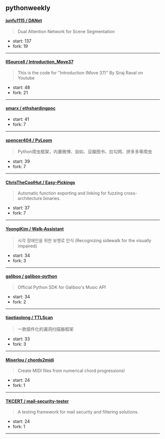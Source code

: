 ## pythonweekly

#### [junfu1115 / DANet](https://github.com/junfu1115/DANet)

> Dual Attention Network for Scene Segmentation

+ start: 137
+ fork: 19

----


#### [llSourcell / Introduction_Move37](https://github.com/llSourcell/Introduction_Move37)

> This is the code for "Introduction (Move 37)" By Siraj Raval on Youtube

+ start: 48
+ fork: 21

----


#### [smarx / ethshardingpoc](https://github.com/smarx/ethshardingpoc)

> 

+ start: 41
+ fork: 7

----


#### [spencer404 / PyLoom](https://github.com/spencer404/PyLoom)

> Python爬虫框架，内置微博、自如、豆瓣图书、拉勾网、拼多多等爬虫

+ start: 39
+ fork: 7

----


#### [ChrisTheCoolHut / Easy-Pickings](https://github.com/ChrisTheCoolHut/Easy-Pickings)

> Automatic function exporting and linking for fuzzing cross-architecture binaries.

+ start: 37
+ fork: 7

----


#### [YoongiKim / Walk-Assistant](https://github.com/YoongiKim/Walk-Assistant)

> 시각 장애인을 위한 보행로 인식 (Recognizing sidewalk for the visually impaired)

+ start: 34
+ fork: 3

----


#### [galiboo / galiboo-python](https://github.com/galiboo/galiboo-python)

> Official Python SDK for Galiboo's Music API

+ start: 34
+ fork: 2

----


#### [tiaotiaolong / TTLScan](https://github.com/tiaotiaolong/TTLScan)

> 一款插件化的漏洞扫描器框架

+ start: 33
+ fork: 3

----


#### [Miserlou / chords2midi](https://github.com/Miserlou/chords2midi)

> Create MIDI files from numerical chord progressions!

+ start: 24
+ fork: 1

----


#### [TKCERT / mail-security-tester](https://github.com/TKCERT/mail-security-tester)

> A testing framework for mail security and filtering solutions.

+ start: 24
+ fork: 1

----


